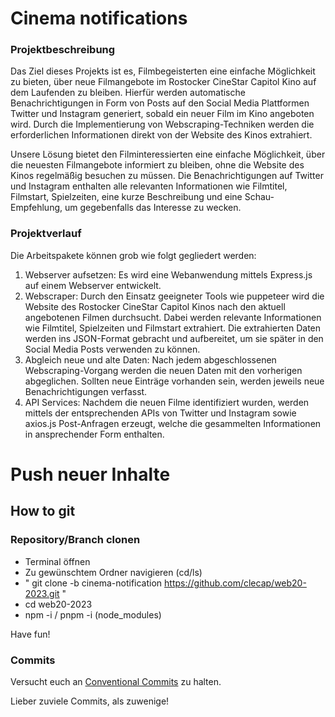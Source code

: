 # Cinema notifications

### Projektbeschreibung
Das Ziel dieses Projekts ist es, Filmbegeisterten eine einfache Möglichkeit zu bieten, über neue Filmangebote im Rostocker CineStar Capitol Kino auf dem Laufenden zu bleiben. Hierfür werden automatische Benachrichtigungen in Form von Posts auf den Social Media Plattformen Twitter und Instagram generiert, sobald ein neuer Film im Kino angeboten wird. Durch die Implementierung von Webscraping-Techniken werden die erforderlichen Informationen direkt von der Website des Kinos extrahiert.

Unsere Lösung bietet den Filminteressierten eine einfache Möglichkeit, über die neuesten Filmangebote informiert zu bleiben, ohne die Website des Kinos regelmäßig besuchen zu müssen. Die Benachrichtigungen auf Twitter und Instagram enthalten alle relevanten Informationen wie Filmtitel, Filmstart, Spielzeiten, eine kurze Beschreibung und eine Schau-Empfehlung, um gegebenfalls das Interesse zu wecken.

### Projektverlauf
Die Arbeitspakete können grob wie folgt gegliedert werden:

1. Webserver aufsetzen: Es wird eine Webanwendung mittels Express.js auf einem Webserver entwickelt.
2. Webscraper: Durch den Einsatz geeigneter Tools wie puppeteer wird die Website des Rostocker CineStar Capitol Kinos nach den aktuell angebotenen Filmen durchsucht. Dabei werden relevante Informationen wie Filmtitel, Spielzeiten und Filmstart extrahiert. Die extrahierten Daten werden ins JSON-Format gebracht und aufbereitet, um sie später in den Social Media Posts verwenden zu können.
3. Abgleich neue und alte Daten: Nach jedem abgeschlossenen Webscraping-Vorgang werden die neuen Daten mit den vorherigen abgeglichen. Sollten neue Einträge vorhanden sein, werden jeweils neue Benachrichtigungen verfasst.
4. API Services: Nachdem die neuen Filme identifiziert wurden, werden mittels der entsprechenden APIs von Twitter und Instagram sowie axios.js Post-Anfragen erzeugt, welche die gesammelten Informationen in ansprechender Form enthalten.

# Push neuer Inhalte


## How to git

### Repository/Branch clonen
- Terminal öffnen
- Zu gewünschtem Ordner navigieren (cd/ls)
- " git clone -b cinema-notification https://github.com/clecap/web20-2023.git "
- cd web20-2023
- npm -i / pnpm -i (node_modules)

Have fun!

### Commits

Versucht euch an [Conventional Commits](https://www.conventionalcommits.org/en/v1.0.0/) zu halten. 

Lieber zuviele Commits, als zuwenige!
